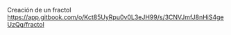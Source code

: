 Creación de un fractol
https://app.gitbook.com/o/Kct85UyRpu0v0L3eJH99/s/3CNVJmfJ8nHiS4geUzQg/fractol
